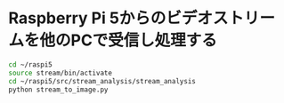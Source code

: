 # Raspberry Pi 5からのビデオストリームを他のPCで受信し処理する
```bash
cd ~/raspi5
source stream/bin/activate
cd ~/raspi5/src/stream_analysis/stream_analysis
python stream_to_image.py
```